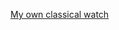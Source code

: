 [My own classical watch](https://htmlpreview.github.io/?https://raw.githubusercontent.com/jslfree080/jslfree080/main/index.html)